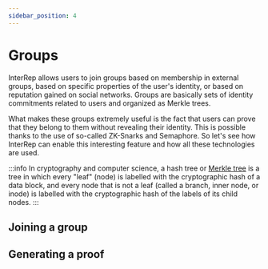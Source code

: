 ```yaml
---
sidebar_position: 4
---
```


# Groups

InterRep allows users to join groups based on membership in external groups, based on specific properties of the user's identity, or based on reputation gained on social networks. Groups are basically sets of identity commitments related to users and organized as Merkle trees.

What makes these groups extremely useful is the fact that users can prove that they belong to them without revealing their identity. This is possible thanks to the use of so-called ZK-Snarks and Semaphore. So let's see how InterRep can enable this interesting feature and how all these technologies are used.

:::info
In cryptography and computer science, a hash tree or [Merkle tree](https://en.wikipedia.org/wiki/Merkle_tree) is a tree in which every "leaf" (node) is labelled with the cryptographic hash of a data block, and every node that is not a leaf (called a branch, inner node, or inode) is labelled with the cryptographic hash of the labels of its child nodes.
:::

## Joining a group

## Generating a proof
